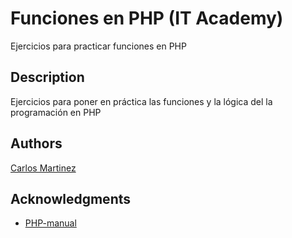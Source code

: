 # Funciones en PHP (IT Academy)

Ejercicios para practicar funciones en PHP

## Description

Ejercicios para poner en práctica las funciones y la lógica del la programación en PHP

## Authors

[Carlos Martinez](https://www.linkedin.com/in/carlos-full-stack/)

## Acknowledgments

* [PHP-manual](https://www.php.net/manual/es/)
